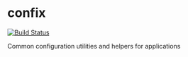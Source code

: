 # confix #

[![Build Status](https://travis-ci.org/intuitivcloud/confix.svg?branch=master)](https://travis-ci.org/intuitivcloud/confix)

Common configuration utilities and helpers for applications
